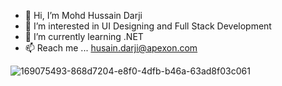- 👋 Hi, I’m Mohd Hussain Darji
- 👀 I’m interested in UI Designing and Full Stack Development
- 🌱 I’m currently learning .NET 
- 📫 Reach me ...  husain.darji@apexon.com



<!---
HusainDarji-apexon/HusainDarji-apexon is a ✨ special ✨ repository because its `README.md` (this file) appears on your GitHub profile.
You can click the Preview link to take a look at your changes.
--->
![169075493-868d7204-e8f0-4dfb-b46a-63ad8f03c061](https://user-images.githubusercontent.com/109651347/179919438-3b84667a-5662-4ffc-b8d2-7736bc059e94.png)
